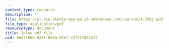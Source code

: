 ```yaml
---
content_type: resource
description: ''
file: https://ol-ocw-studio-app-qa.s3.amazonaws.com/courses/1-258j-public-transportation-systems-spring-2017/96d71860824f860a91ef22f71f851472_aLqEG43nKVE.pdf
file_type: application/pdf
resourcetype: Document
title: 3play pdf file
uid: 96d71860-824f-860a-91ef-22f71f851472
---
```


